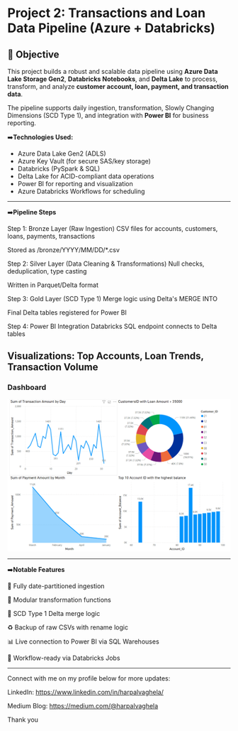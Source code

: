 # Project 2: Transactions and Loan Data Pipeline (Azure + Databricks)

## 📌 Objective

This project builds a robust and scalable data pipeline using **Azure Data Lake Storage Gen2**, **Databricks Notebooks**, and **Delta Lake** to process, transform, and analyze **customer account, loan, payment, and transaction data**.

The pipeline supports daily ingestion, transformation, Slowly Changing Dimensions (SCD Type 1), and integration with **Power BI** for business reporting.


➡️**Technologies Used:**

- Azure Data Lake Gen2 (ADLS)
- Azure Key Vault (for secure SAS/key storage)
- Databricks (PySpark & SQL)
- Delta Lake for ACID-compliant data operations
- Power BI for reporting and visualization
- Azure Databricks Workflows for scheduling

---

➡️**Pipeline Steps**

Step 1: Bronze Layer (Raw Ingestion)
CSV files for accounts, customers, loans, payments, transactions

Stored as /bronze/YYYY/MM/DD/*.csv

Step 2: Silver Layer (Data Cleaning & Transformations)
Null checks, deduplication, type casting

Written in Parquet/Delta format

Step 3: Gold Layer (SCD Type 1)
Merge logic using Delta's MERGE INTO

Final Delta tables registered for Power BI

Step 4: Power BI Integration
Databricks SQL endpoint connects to Delta tables

Visualizations: Top Accounts, Loan Trends, Transaction Volume
---
### Dashboard
![Dashboard](./Dashboard.png)

---
➡️**Notable Features**

📂 Fully date-partitioned ingestion

🧼 Modular transformation functions

🧠 SCD Type 1 Delta merge logic

♻️ Backup of raw CSVs with rename logic

📊 Live connection to Power BI via SQL Warehouses

📅 Workflow-ready via Databricks Jobs


---

Connect with me on my profile below for more updates:

LinkedIn: https://www.linkedin.com/in/harpalvaghela/

Medium Blog: https://medium.com/@harpalvaghela

Thank you
